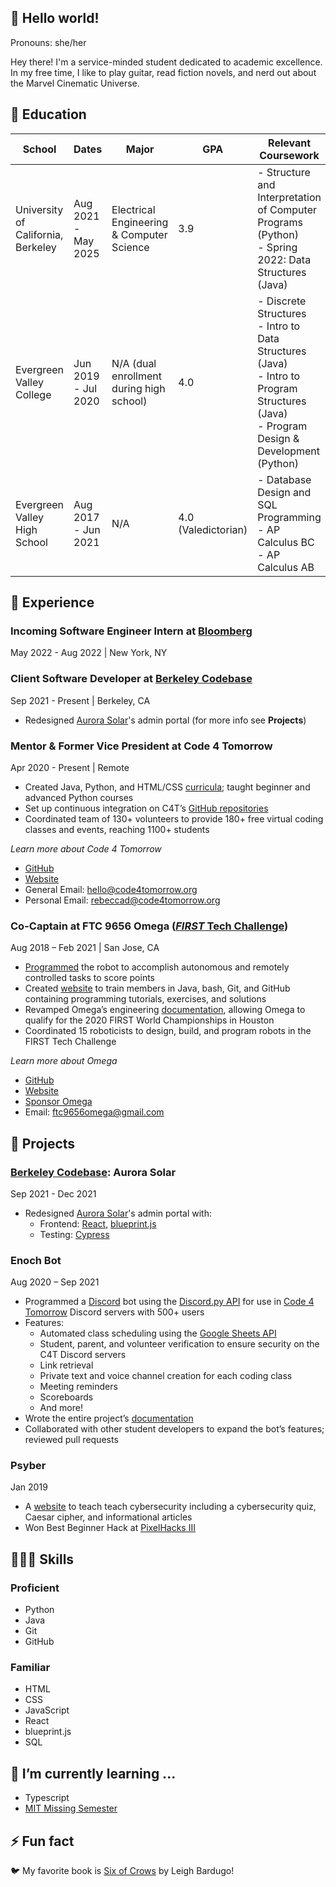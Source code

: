 ## 👋 Hello world!

Pronouns: she/her

Hey there! I'm a service-minded student dedicated to academic excellence. In my free time, I like to play guitar, read fiction novels, and nerd out about the Marvel Cinematic Universe.

## 🍎 Education

| School | Dates | Major | GPA | Relevant Coursework |
|--------|-------|-------|-----|------------------|
| University of California, Berkeley | Aug 2021 - May 2025 | Electrical Engineering & Computer Science | 3.9 | - Structure and Interpretation of Computer Programs (Python) <br>- Spring 2022: Data Structures (Java)  |
| Evergreen Valley College | Jun 2019 - Jul 2020 | N/A (dual enrollment during high school) | 4.0 | - Discrete Structures <br>- Intro to Data Structures (Java) <br>- Intro to Program Structures (Java) <br>- Program Design & Development (Python) |
| Evergreen Valley High School | Aug 2017 - Jun 2021 | N/A | 4.0 (Valedictorian) | - Database Design and SQL Programming <br>- AP Calculus BC <br>- AP Calculus AB |

## 💼 Experience

### Incoming Software Engineer Intern at [Bloomberg](https://bloomberg.com/company)
May 2022 - Aug 2022 | New York, NY

### Client Software Developer at [Berkeley Codebase](https://codebase.berkeley.edu)
Sep 2021 - Present | Berkeley, CA

- Redesigned [Aurora Solar](https://www.aurorasolar.com/)'s admin portal (for more info see **Projects**)

### Mentor & Former Vice President at Code 4 Tomorrow
Apr 2020 - Present | Remote

- Created Java, Python, and HTML/CSS [curricula](https://code4tomorrow.org/courses); taught beginner and advanced Python courses
- Set up continuous integration on C4T’s [GitHub repositories](https://github.com/code4tomorrow)
- Coordinated team of 130+ volunteers to provide 180+ free virtual coding classes and events, reaching 1100+ students

*Learn more about Code 4 Tomorrow*

- [GitHub](https://github.com/code4tomorrow)
- [Website](https://code4tomorrow.org)
- General Email: [hello@code4tomorrow.org](mailto:hello@code4tomorrow.org)
- Personal Email: [rebeccad@code4tomorrow.org](mailto:rebeccad@code4tomorrow.org)

### Co-Captain at FTC 9656 Omega ([*FIRST* Tech Challenge](https://www.firstinspires.org/robotics/ftc))
Aug 2018 – Feb 2021 | San Jose, CA

- [Programmed](https://github.com/omega9656) the robot to accomplish autonomous and remotely controlled tasks to score points
- Created [website](https://omega9656.github.io/learn-code) to train members in Java, bash, Git, and GitHub containing programming tutorials, exercises, and solutions
- Revamped Omega’s engineering [documentation](https://omegarobotics.wordpress.com/2021/03/04/2021-2022-ultimate-goal-engineering-portfolio-and-notebook/), allowing Omega to qualify for the 2020 FIRST World Championships in Houston
- Coordinated 15 roboticists to design, build, and program robots in the FIRST Tech Challenge

*Learn more about Omega*

- [GitHub](https://github.com/omega9656)
- [Website](https://omegarobotics.wordpress.com)
- [Sponsor Omega](https://bit.ly/sponsoromega)
- Email: [ftc9656omega@gmail.com](mailto:ftc9656omega@gmail.com)

## 🔭 Projects

### [Berkeley Codebase](https://codebase.berkeley.edu): Aurora Solar
Sep 2021 - Dec 2021

- Redesigned [Aurora Solar](https://www.aurorasolar.com/)'s admin portal with:
  - Frontend: [React](https://reactjs.org/), [blueprint.js](https://blueprintjs.com/)
  - Testing: [Cypress](https://www.cypress.io/)

### Enoch Bot
Aug 2020 – Sep 2021

- Programmed a [Discord](https://discord.com) bot using the [Discord.py API](https://discordpy.readthedocs.io/en/latest/) for use in [Code 4 Tomorrow](https://code4tomorrow.org) Discord servers with 500+ users
- Features:
  - Automated class scheduling using the [Google Sheets API](https://developers.google.com/sheets/api)
  - Student, parent, and volunteer verification to ensure security on the C4T Discord servers
  - Link retrieval
  - Private text and voice channel creation for each coding class
  - Meeting reminders
  - Scoreboards
  - And more!
- Wrote the entire project’s [documentation](https://enoch.code4tomorrow.org)
- Collaborated with other student developers to expand the bot’s features; reviewed pull requests

### Psyber
Jan 2019

- A [website](https://phrdang.github.io/pixelhacks3/) to teach teach cybersecurity including a cybersecurity quiz, Caesar cipher, and informational articles
- Won Best Beginner Hack at [PixelHacks III](https://devpost.com/software/psyber)

## 👩🏻‍🎓 Skills

### Proficient

- Python
- Java
- Git
- GitHub

### Familiar

- HTML
- CSS
- JavaScript
- React
- blueprint.js
- SQL

## 🌱 I’m currently learning ...

- Typescript
- [MIT Missing Semester](https://missing.csail.mit.edu/)

## ⚡ Fun fact
🐦 My favorite book is [Six of Crows](https://www.goodreads.com/book/show/23437156-six-of-crows) by Leigh Bardugo!
